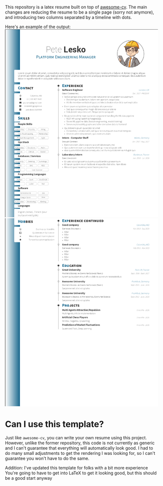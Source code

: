 This repository is a latex resume built on top of
[awesome-cv](https://github.com/posquit0/Awesome-CV). The main changes are
reducing the resume to be a single page (sorry not anymore), and introducing two columns separated
by a timeline with dots.

Here's an example of the output:
![resume-1](https://raw.githubusercontent.com/indubitablygregarious/resume/main/Screenshot%20from%202024-05-09%2000-24-58.png)
![resume-2](https://raw.githubusercontent.com/indubitablygregarious/resume/main/Screenshot%20from%202024-05-09%2000-26-02.png)


# Can I use this template?

Just like `awesome-cv`, you can write your own resume using this project.
However, unlike the former repository, this code is not currently as generic and
I can't guarantee that everything will automatically look good. I had to do many
small adjustments to get the rendering I was looking for, so I can't guarantee
you won't have to do the same.

Addition: I've updated this template for folks with a bit more experience
You're going to have to get into LaTeX to get it looking good, but this
should be a good start anyway
